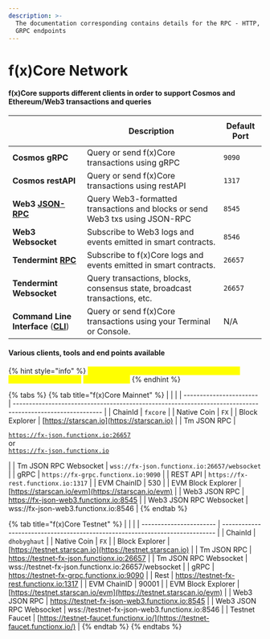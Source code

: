 ```yaml
---
description: >-
  The documentation corresponding contains details for the RPC - HTTP, WS and
  GRPC endpoints
---
```


# f(x)Core Network

#### f(x)Core supports different clients in order to support Cosmos and Ethereum/Web3 transactions and queries

| <p><br></p>                                                       | Description                                                                  | Default Port |
| ----------------------------------------------------------------- | ---------------------------------------------------------------------------- | ------------ |
| **Cosmos gRPC**                                                   | Query or send f(x)Core transactions using gRPC                               | `9090`       |
| **Cosmos restAPI**                                                | Query or send f(x)Core transactions using restAPI                            | `1317`       |
| **Web3** [**JSON-RPC**](web3/)                                    | Query Web3-formatted transactions and blocks or send Web3 txs using JSON-RPC | `8545`       |
| **Web3 Websocket**                                                | Subscribe to Web3 logs and events emitted in smart contracts.                | `8546`       |
| **Tendermint** [**RPC**](json-rpc-api/)                           | Subscribe to f(x)Core logs and events emitted in smart contracts.            | `26657`      |
| **Tendermint Websocket**                                          | Query transactions, blocks, consensus state, broadcast transactions, etc.    | `26657`      |
| **Command Line Interface** ([**CLI**](../fxcore/installation.md)) | Query or send f(x)Core transactions using your Terminal or Console.          | N/A          |

#### Various clients, tools and end points available

{% hint style="info" %}
<mark style="color:yellow;">For adding custom network to MetaMask/Defi Wallet, please use the</mark> <mark style="color:yellow;"></mark><mark style="color:yellow;">`Web3 JSON RPC`</mark>
{% endhint %}

{% tabs %}
{% tab title="f(x)Core Mainnet" %}
|                         |                                                                                                           |
| ----------------------- | --------------------------------------------------------------------------------------------------------- |
| ChainId                 | `fxcore`                                                                                                  |
| Native Coin             | `FX`                                                                                                      |
| Block Explorer          | [https://starscan.io](https://starscan.io)                                                                |
| Tm JSON RPC             | <p><code>https://fx-json.functionx.io:26657</code><br>or<br><code>https://fx-json.functionx.io</code></p> |
| Tm JSON RPC Websocket   | `wss://fx-json.functionx.io:26657/websocket`                                                              |
| gRPC                    | `https://fx-grpc.functionx.io:9090`                                                                       |
| REST API                | `https://fx-rest.functionx.io:1317`                                                                       |
| EVM ChainID             | 530                                                                                                       |
| EVM Block Explorer      | [https://starscan.io/evm](https://starscan.io/evm)                                                        |
| Web3 JSON RPC           | https://fx-json-web3.functionx.io:8545                                                                    |
| Web3 JSON RPC Websocket | wss://fx-json-web3.functionx.io:8546                                                                      |
{% endtab %}

{% tab title="f(x)Core Testnet" %}
|                         |                                                                              |
| ----------------------- | ---------------------------------------------------------------------------- |
| ChainId                 | `dhobyghaut`                                                                 |
| Native Coin             | `FX`                                                                         |
| Block Explorer          | [https://testnet.starscan.io](https://testnet.starscan.io)                   |
| Tm JSON RPC             | https://testnet-fx-json.functionx.io:26657                                   |
| Tm JSON RPC Websocket   | wss://testnet-fx-json.functionx.io:26657/websocket                           |
| gRPC                    | https://testnet-fx-grpc.functionx.io:9090                                    |
| Rest                    | https://testnet-fx-rest.functionx.io:1317                                    |
| EVM ChainID             | 90001                                                                        |
| EVM Block Explorer      | [https://testnet.starscan.io/evm](https://testnet.starscan.io/evm)           |
| Web3 JSON RPC           | https://testnet-fx-json-web3.functionx.io:8545                               |
| Web3 JSON RPC Websocket | wss://testnet-fx-json-web3.functionx.io:8546                                 |
| Testnet Faucet          | [https://testnet-faucet.functionx.io/](https://testnet-faucet.functionx.io/) |
{% endtab %}
{% endtabs %}
